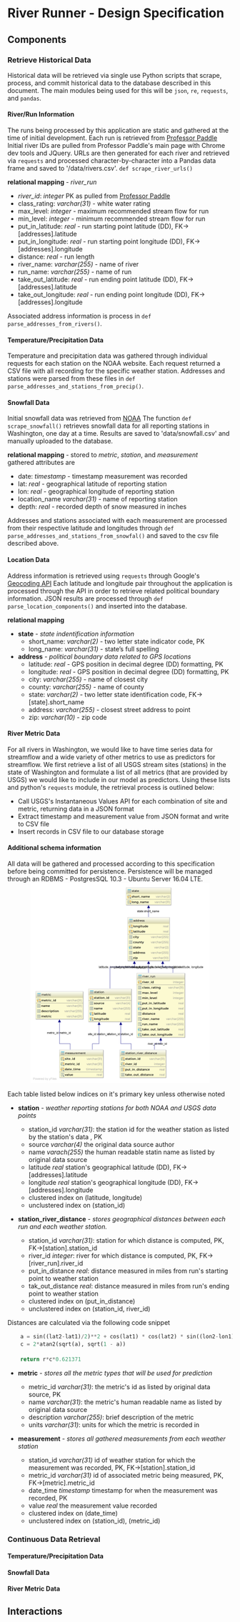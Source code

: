 # River Runner - Design Specification

## Components

### Retrieve Historical Data
Historical data will be retrieved via single use Python scripts that scrape, process, and commit historical data to the 
database described in this document.
The main modules being used for this will be `json`, `re`, `requests`, and `pandas`.

#### River/Run Information
The runs being processed by this application are static and gathered at the time of initial development. Each run is 
retrieved from <a alt='Professor Paddle' href='http://www.professorpaddle.com'>Professor Paddle </a>
Initial river IDs are pulled from Professor Paddle's main page with Chrome dev tools and JQuery. URLs are then 
generated for each river and retrieved via `requests` and processed character-by-character into a Pandas data frame 
and saved to '/data/rivers.csv'. 
`def scrape_river_urls()`  

<b>relational mapping</b> - <i>river_run</i>  
* <em>river_id</em>: <em>integer</em> PK as pulled  from <a alt='Professor Paddle' href='http://www.professorpaddle.com'>Professor Paddle </a>
* class_rating: <em>varchar(31)</em> - white water rating
* max_level: <em>integer</em> - maximum recommended stream flow for run
* min_level: <em>integer</em> - minimum recommended stream flow for run
* put_in_latitude: <em>real</em> - run starting point latitude (DD), FK->[addresses].latitude
* put_in_longitude: <em>real</em> - run starting point longitude (DD), FK->[addresses].longitude
* distance: <em>real</em> - run length
* river_name: <em>varchar(255)</em> - name of river
* run_name: <em>varchar(255)</em> - name of run
* take_out_latitude: <em>real</em> - run ending point latitude (DD), FK->[addresses].latitude
* take_out_longitude: <em>real</em> - run ending point longitude (DD), FK->[addresses].longitude

Associated address information is process in `def parse_addresses_from_rivers()`.

#### Temperature/Precipitation Data
Temperature and precipitation data was gathered through individual requests for each station on the NOAA website. 
Each request returned a CSV file with all recording for the specific weather station. Addresses and stations were 
parsed from these files in `def parse_addresses_and_stations_from_precip()`.

#### Snowfall Data
Initial snowfall data was retrieved from <a alt='NOAA snowfall' href='https://www.ncdc.noaa.gov/snow-and-ice/daily-snow/'>NOAA</a>
The function `def scrape_snowfall()` retrieves snowfall data for all reporting stations in Washington, one day at a 
time. Results are saved to 'data/snowfall.csv' and manually uploaded to the database.

<b>relational mapping</b> - stored to <i>metric</i>, <i>station</i>, and <i>measurement</i>  
gathered attributes are
* date: <em>timestamp</em> - timestamp measurement was recorded
* lat:  <em>real</em> - geographical latitude of reporting station
* lon:  <em>real</em> - geographical longitude of reporting station
* location_name <em>varchar(31)</em> - name of reporting station
* depth: <em>real</em> - recorded depth of snow measured in inches

Addresses and stations associated with each measurement are processed from their respective latitude and longitudes 
through `def parse_addresses_and_stations_from_snowfal()` and saved to the csv file described above.

#### Location Data
Address information is retrieved using `requests` through Google's <a alt='Google Geocoding' href='https://developers.google.com/maps/documentation/geocoding/start'>Geocoding API</a> 
Each latitude and longitude pair throughout the application is processed through the API in order to retrieve related
 political boundary information. JSON results are processed through  `def parse_location_components()` and inserted 
 into the database.

<b>relational mapping</b>
* <b>state</b> - <i>state indentification information</i>    
    * short_name: <em>varchar(2)</em> -  two letter state indicator code, PK
    * long_name: <em>varchar(31)</em> - state’s full spelling    
* <b>address</b> - <i>political boundary data related to GPS locations</i>     
    * latitude: <em>real</em> - GPS position in decimal degree (DD) formatting, PK
    * longitude: <em>real</em> - GPS position in decimal degree (DD) formatting, PK
    * city: <em>varchar(255)</em> - name of closest city
    * county: <em>varchar(255)</em> - name of county
    * state: <em>varchar(2)</em> - two letter state identification code, FK->[state].short_name
    * address: <em>varchar(255)</em> - closest street address to point
    * zip: <em>varchar(10)</em> - zip code

#### River Metric Data
For all rivers in Washington, we would like to have time series data for streamflow and a wide variety of other metrics to use as predictors for streamflow. We first retrieve a list of all USGS stream sites (stations) in the state of Washington and formulate a list of all metrics (that are provided by USGS) we would like to include in our model as predictors. Using these lists and python's `requests` module, the retrieval process is outlined below:

* Call USGS's Instantaneous Values API for each combination of site and metric, returning data in a JSON format
* Extract timestamp and measurement value from JSON format and write to CSV file
* Insert records in CSV file to our database storage

#### Additional schema information
All data will be gathered and processed according to this specification before being committed for persistence. Persistence will be managed through an RDBMS - PostgresSQL 10.3 - Ubuntu Server 16.04 LTE.
</br>
<img src="https://raw.githubusercontent.com/kentdanas/RiverRunner/master/doc/schema.png" width=400 style='display:block; margin-left:auto; margin-right:auto'>
<br/>
Each table listed below indices on it's primary key unless otherwise noted

* <b>station</b> - <i>weather reporting stations for both NOAA and USGS data points</i>    
   * station_id <em>varchar(31)</em>: the station id for the weather station as listed by the station's data , PK
   * source <em>varchar(4)</em> the original data source author
   * name <em>varach(255)</em> the human readable statin name as listed by original data source
   * latitude <em>real</em> station's geographical latitude (DD), FK->[addresses].latitude
   * longitude <em>real</em> station's geographical longitude (DD), FK->[addresses].longitude
   + clustered index on (latitude, longitude)
   + unclustered index on (station_id) 

* <b>station_river_distance</b> - <i>stores geographical distances between each run and each weather station.</i> 
    * station_id <em>varchar(31)</em>: station for which distance is computed, PK, FK->[station].station_id
    * river_id <em>integer</em>: river for which distance is computed, PK, FK->[river_run].river_id  
    * put_in_distance <em>real</em>: distance measured in miles from run's starting point to weather station
    * tak_out_distance <em>real</em>: distance measured in miles from run's ending point to weather station
    + clustered index on (put_in_distance)
    + unclustered index on (station_id, river_id)

Distances are calculated via the following code snippet
```python
    a = sin((lat2-lat1)/2)**2 + cos(lat1) * cos(lat2) * sin((lon2-lon1)/2)**2
    c = 2*atan2(sqrt(a), sqrt(1 - a))

    return r*c*0.621371
```

* <b>metric</b> - <i>stores all the metric types that will be used for prediction</i>     
    * metric_id <em>varchar(31)</em>: the metric's id as listed by original data source, PK
    * name <em>varchar(31)</em>: the metric's human readable name as listed by original data source
    * description <em>varchar(255)</em>: brief description of the metric
    * units <em>varchar(31)</em>: units for which the metric is recorded in

* <b>measurement</b> - <i>stores all gathered measurements from each weather station</i>     
    * station_id <em>varchar(31)</em> id of weather station for which the measurement was recorded, PK, FK->[station].station_id
    * metric_id <em>varchar(31)</em> id of associated metric being measured, PK, FK->[metric].metric_id
    * date_time <em>timestamp</em> timestamp for when the measurement was recorded, PK
    * value <em>real</em> the measurement value recorded
    + clustered index on (date_time)
    + unclustered index on (station_id), (metric_id)

### Continuous Data Retrieval

#### Temperature/Precipitation Data

#### Snowfall Data

#### River Metric Data

## Interactions
